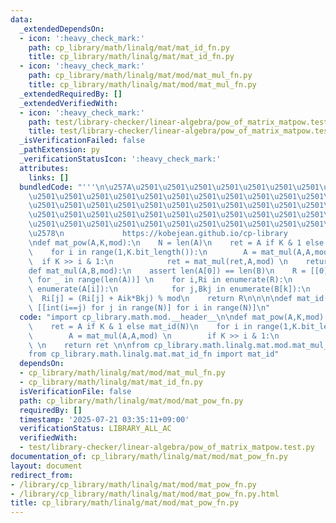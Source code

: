 ```yaml
---
data:
  _extendedDependsOn:
  - icon: ':heavy_check_mark:'
    path: cp_library/math/linalg/mat/mat_id_fn.py
    title: cp_library/math/linalg/mat/mat_id_fn.py
  - icon: ':heavy_check_mark:'
    path: cp_library/math/linalg/mat/mod/mat_mul_fn.py
    title: cp_library/math/linalg/mat/mod/mat_mul_fn.py
  _extendedRequiredBy: []
  _extendedVerifiedWith:
  - icon: ':heavy_check_mark:'
    path: test/library-checker/linear-algebra/pow_of_matrix_matpow.test.py
    title: test/library-checker/linear-algebra/pow_of_matrix_matpow.test.py
  _isVerificationFailed: false
  _pathExtension: py
  _verificationStatusIcon: ':heavy_check_mark:'
  attributes:
    links: []
  bundledCode: "'''\n\u257A\u2501\u2501\u2501\u2501\u2501\u2501\u2501\u2501\u2501\u2501\
    \u2501\u2501\u2501\u2501\u2501\u2501\u2501\u2501\u2501\u2501\u2501\u2501\u2501\
    \u2501\u2501\u2501\u2501\u2501\u2501\u2501\u2501\u2501\u2501\u2501\u2501\u2501\
    \u2501\u2501\u2501\u2501\u2501\u2501\u2501\u2501\u2501\u2501\u2501\u2501\u2501\
    \u2501\u2501\u2501\u2501\u2501\u2501\u2501\u2501\u2501\u2501\u2501\u2501\u2501\
    \u2578\n             https://kobejean.github.io/cp-library               \n'''\n\
    \ndef mat_pow(A,K,mod):\n    N = len(A)\n    ret = A if K & 1 else mat_id(N)\n\
    \    for i in range(1,K.bit_length()):\n        A = mat_mul(A,A,mod) \n      \
    \  if K >> i & 1:\n            ret = mat_mul(ret,A,mod) \n    return ret \n\n\n\
    def mat_mul(A,B,mod):\n    assert len(A[0]) == len(B)\n    R = [[0]*len(B[0])\
    \ for _ in range(len(A))] \n    for i,Ri in enumerate(R):\n        for k,Aik in\
    \ enumerate(A[i]):\n            for j,Bkj in enumerate(B[k]):\n              \
    \  Ri[j] = (Ri[j] + Aik*Bkj) % mod\n    return R\n\n\n\ndef mat_id(N):\n    return\
    \ [[int(i==j) for j in range(N)] for i in range(N)]\n"
  code: "import cp_library.math.mod.__header__\n\ndef mat_pow(A,K,mod):\n    N = len(A)\n\
    \    ret = A if K & 1 else mat_id(N)\n    for i in range(1,K.bit_length()):\n\
    \        A = mat_mul(A,A,mod) \n        if K >> i & 1:\n            ret = mat_mul(ret,A,mod)\
    \ \n    return ret \n\nfrom cp_library.math.linalg.mat.mod.mat_mul_fn import mat_mul\n\
    from cp_library.math.linalg.mat.mat_id_fn import mat_id"
  dependsOn:
  - cp_library/math/linalg/mat/mod/mat_mul_fn.py
  - cp_library/math/linalg/mat/mat_id_fn.py
  isVerificationFile: false
  path: cp_library/math/linalg/mat/mod/mat_pow_fn.py
  requiredBy: []
  timestamp: '2025-07-21 03:35:11+09:00'
  verificationStatus: LIBRARY_ALL_AC
  verifiedWith:
  - test/library-checker/linear-algebra/pow_of_matrix_matpow.test.py
documentation_of: cp_library/math/linalg/mat/mod/mat_pow_fn.py
layout: document
redirect_from:
- /library/cp_library/math/linalg/mat/mod/mat_pow_fn.py
- /library/cp_library/math/linalg/mat/mod/mat_pow_fn.py.html
title: cp_library/math/linalg/mat/mod/mat_pow_fn.py
---
```


